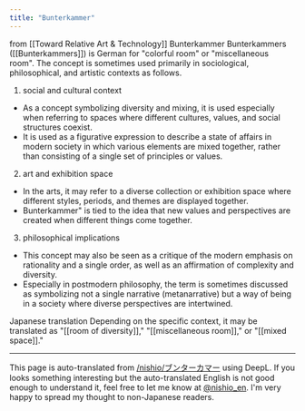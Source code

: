 ```yaml
---
title: "Bunterkammer"
---
```


from  [[Toward Relative Art & Technology]]
Bunterkammer
Bunterkammers ([[Bunterkammers]]) is German for "colorful room" or "miscellaneous room". The concept is sometimes used primarily in sociological, philosophical, and artistic contexts as follows.

1. social and cultural context
- As a concept symbolizing diversity and mixing, it is used especially when referring to spaces where different cultures, values, and social structures coexist.
- It is used as a figurative expression to describe a state of affairs in modern society in which various elements are mixed together, rather than consisting of a single set of principles or values.

2. art and exhibition space
- In the arts, it may refer to a diverse collection or exhibition space where different styles, periods, and themes are displayed together.
- Bunterkammer" is tied to the idea that new values and perspectives are created when different things come together.

3. philosophical implications
- This concept may also be seen as a critique of the modern emphasis on rationality and a single order, as well as an affirmation of complexity and diversity.
- Especially in postmodern philosophy, the term is sometimes discussed as symbolizing not a single narrative (metanarrative) but a way of being in a society where diverse perspectives are intertwined.

Japanese translation
Depending on the specific context, it may be translated as "[[room of diversity]]," "[[miscellaneous room]]," or "[[mixed space]]."


---
This page is auto-translated from [/nishio/ブンターカマー](https://scrapbox.io/nishio/ブンターカマー) using DeepL. If you looks something interesting but the auto-translated English is not good enough to understand it, feel free to let me know at [@nishio_en](https://twitter.com/nishio_en). I'm very happy to spread my thought to non-Japanese readers.